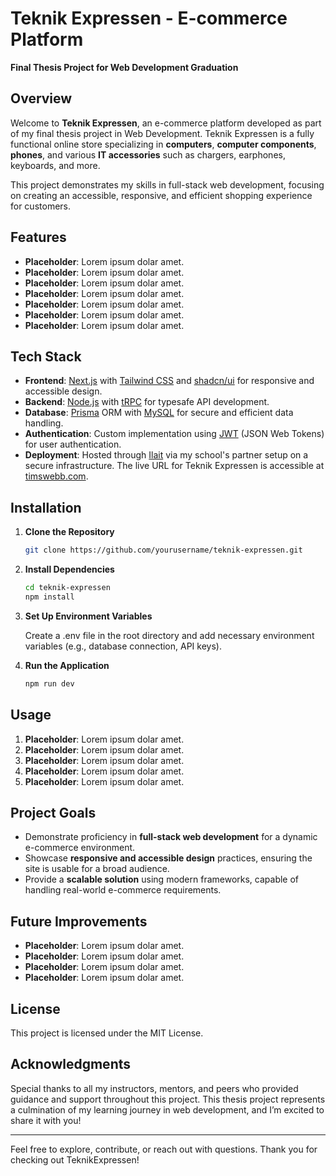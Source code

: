 # Teknik Expressen - E-commerce Platform

**Final Thesis Project for Web Development Graduation**

## Overview

Welcome to **Teknik Expressen**, an e-commerce platform developed as part of my final thesis project in Web Development. Teknik Expressen is a fully functional online store specializing in **computers**, **computer components**, **phones**, and various **IT accessories** such as chargers, earphones, keyboards, and more.

This project demonstrates my skills in full-stack web development, focusing on creating an accessible, responsive, and efficient shopping experience for customers.

## Features

- **Placeholder**: Lorem ipsum dolar amet.
- **Placeholder**: Lorem ipsum dolar amet.
- **Placeholder**: Lorem ipsum dolar amet.
- **Placeholder**: Lorem ipsum dolar amet.
- **Placeholder**: Lorem ipsum dolar amet.
- **Placeholder**: Lorem ipsum dolar amet.
- **Placeholder**: Lorem ipsum dolar amet.

## Tech Stack

- **Frontend**: [Next.js](https://nextjs.org/) with [Tailwind CSS](https://tailwindcss.com/) and [shadcn/ui](https://ui.shadcn.dev/) for responsive and accessible design.
- **Backend**: [Node.js](https://nodejs.org/) with [tRPC](https://trpc.io/) for typesafe API development.
- **Database**: [Prisma](https://www.prisma.io/) ORM with [MySQL](https://www.mysql.com/) for secure and efficient data handling.
- **Authentication**: Custom implementation using [JWT](https://jwt.io/) (JSON Web Tokens) for user authentication.
- **Deployment**: Hosted through [Ilait](https://www.ilait.com/) via my school's partner setup on a secure infrastructure. The live URL for Teknik Expressen is accessible at [timswebb.com](https://timswebb.com).

## Installation

1.  **Clone the Repository**

    ```bash
    git clone https://github.com/yourusername/teknik-expressen.git
    ```

2.  **Install Dependencies**

    ```bash
    cd teknik-expressen
    npm install
    ```

3.  **Set Up Environment Variables**

    Create a .env file in the root directory and add necessary environment variables (e.g., database connection, API keys).

4.  **Run the Application**

    ```bash
    npm run dev
    ```

## Usage

1. **Placeholder**: Lorem ipsum dolar amet.
2. **Placeholder**: Lorem ipsum dolar amet.
3. **Placeholder**: Lorem ipsum dolar amet.
4. **Placeholder**: Lorem ipsum dolar amet.
5. **Placeholder**: Lorem ipsum dolar amet.

## Project Goals

- Demonstrate proficiency in **full-stack web development** for a dynamic e-commerce environment.
- Showcase **responsive and accessible design** practices, ensuring the site is usable for a broad audience.
- Provide a **scalable solution** using modern frameworks, capable of handling real-world e-commerce requirements.

## Future Improvements

- **Placeholder**: Lorem ipsum dolar amet.
- **Placeholder**: Lorem ipsum dolar amet.
- **Placeholder**: Lorem ipsum dolar amet.
- **Placeholder**: Lorem ipsum dolar amet.

## License

This project is licensed under the MIT License.

## Acknowledgments

Special thanks to all my instructors, mentors, and peers who provided guidance and support throughout this project. This thesis project represents a culmination of my learning journey in web development, and I’m excited to share it with you!

---

Feel free to explore, contribute, or reach out with questions. Thank you for checking out TeknikExpressen!
